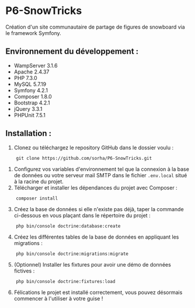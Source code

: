 # P6-SnowTricks
Création d'un site communautaire de partage de figures de snowboard via le framework Symfony.

## Environnement du développement :
* WampServer 3.1.6
* Apache 2.4.37
* PHP 7.3.0
* MySQL 5.7.19
* Symfony 4.2.1
* Composer 1.8.0
* Bootstrap 4.2.1
* jQuery 3.3.1
* PHPUnit 7.5.1

## Installation :
1. Clonez ou téléchargez le repository GitHub dans le dossier voulu :
```
    git clone https://github.com/sorha/P6-SnowTricks.git
```
1. Configurez vos variables d'environnement tel que la connexion à la base de données ou votre serveur mail SMTP dans le fichier `.env.local` situé à la racine du projet.
2. Télécharger et installer les dépendances du projet avec Composer :
```
    composer install
```
3. Créez la base de données si elle n'existe pas déjà, taper la commande ci-dessous en vous plaçant dans le répertoire du projet :
```
    php bin/console doctrine:database:create
```
4. Créez les différentes tables de la base de données en appliquant les migrations :
```
    php bin/console doctrine:migrations:migrate
```
5. (Optionnel) Installer les fixtures pour avoir une démo de données fictives :
```
    php bin/console doctrine:fixtures:load
```
6. Félications le projet est installé correctement, vous pouvez désormais commencer à l'utiliser à votre guise !
